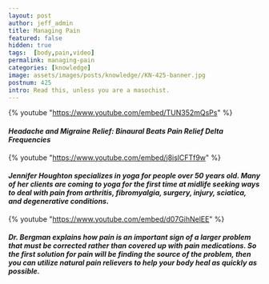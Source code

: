 ```yaml
---
layout: post
author: jeff_admin
title: Managing Pain
featured: false
hidden: true
tags:  [body,pain,video]
permalink: managing-pain
categories: [knowledge]
image: assets/images/posts/knowledge//KN-425-banner.jpg
postnum: 425
intro: Read this, unless you are a masochist.
---
```

{% youtube "https://www.youtube.com/embed/TUN352mQsPs" %}

#### _Headache and Migraine Relief: Binaural Beats Pain Relief Delta Frequencies_

{% youtube "https://www.youtube.com/embed/j8islCFTf9w" %}

#### _Jennifer Houghton specializes in yoga for people over 50 years old. Many of her clients are coming to yoga for the first time at midlife seeking ways to deal with pain from arthritis, fibromyalgia, surgery, injury, sciatica, and degenerative conditions._

{% youtube "https://www.youtube.com/embed/d07GihNelEE" %}
#### _Dr. Bergman explains how pain is an important sign of a larger problem that must be corrected rather than covered up with pain medications. So the first solution for pain will be finding the source of the problem, then you can utilize natural pain relievers to help your body heal as quickly as possible._
